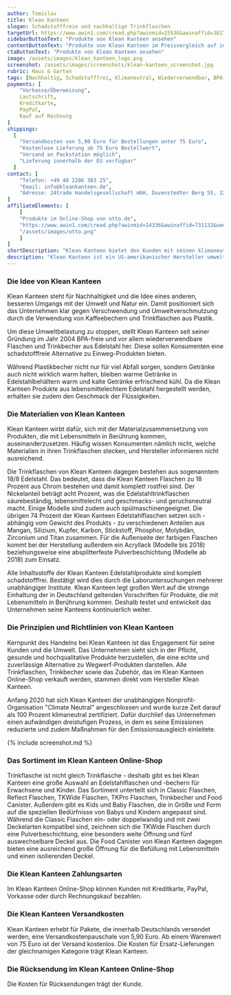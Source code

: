 ```yaml
---
author: Tomislav
title: Klean Kanteen
slogan: Schadstofffreie und nachhaltige Trinkflaschen
targetUrl: https://www.awin1.com/cread.php?awinmid=15536&awinaffid=381745&ued=https%3A%2F%2Fwww.idealo.de%2Fpreisvergleich%2FMainSearchProductCategory.html%3Fq%3Dklean%2Bkanteen
sidebarButtonText: "Produkte von Klean Kanteen ansehen"
contentButtonText: "Produkte von Klean Kanteen im Preisvergleich auf idealo.de ansehen"
ctaButtonText: "Produkte von Klean Kanteen ansehen"
image: /assets/images/klean_kanteen_logo.png
screenshot: /assets/images/screenshots/klean-kanteen_screenshot.jpg
rubric: Haus & Garten
tags: [Nachhaltig, Schadstofffrei, Klimaneutral, Wiederverwendbar, BPA-Frei]
payments: [
    "Vorkasse/Überweisung",
    Lastschrift,
    Kreditkarte,
    PayPal,
    Kauf auf Rechnung
]
shippings:
  [
    "Versandkosten von 5,90 Euro für Bestellungen unter 75 Euro",
    "Kostenlose Lieferung ab 75 Euro Bestellwert",
    "Versand an Packstation möglich",
    "Lieferung innerhalb der EU verfügbar"
  ]
contact: [
    "Telefon: +49 40 2286 383 25",
    "Email: info@kleankanteen.de",
    "Adresse: 24trade Handelsgesellschaft mbH, Duvenstedter Berg 55, 22397 Hamburg"
]
affiliateElements: [
    [
    "Produkte im Online-Shop von otto.de",
    "https://www.awin1.com/cread.php?awinmid=14336&awinaffid=731132&ued=https%3A%2F%2Fwww.otto.de%2Fsuche%2Fklean%2520kanteen%2F",
    "/assets/images/otto.png"
    ]
]
shortDescription: "Klean Kanteen bietet den Kunden mit seinen klimaneutralen und nachhaltigen Trinkflaschen und Trinkbechern eine schadstofffreie Alternative zu Einweg-Produkten."
description: "Klean Kanteen ist ein US-amerikanischer Hersteller umweltfreundlich und nachhaltig produzierter Edelstahlflaschen und Trinkbecher, der inzwischen auch in Europa an Bekanntheit gewinnt."
---
```


### Die Idee von Klean Kanteen

Klean Kanteen steht für Nachhaltigkeit und die Idee eines anderen, besseren Umgangs mit der Umwelt und Natur ein. Damit positioniert sich das Unternehmen klar gegen Verschwendung und Umweltverschmutzung durch die Verwendung von Kaffeebechern und Trinkflaschen aus Plastik.

Um diese Umweltbelastung zu stoppen, stellt Klean Kanteen seit seiner Gründung im Jahr 2004 BPA-freie und vor allem wiederverwendbare Flaschen und Trinkbecher aus Edelstahl her. Diese sollen Konsumenten eine schadstofffreie Alternative zu Einweg-Produkten bieten.

Während Plastikbecher nicht nur für viel Abfall sorgen, sondern Getränke auch nicht wirklich warm halten, bleiben warme Getränke in Edelstahlbehältern warm und kalte Getränke erfrischend kühl. Da die Klean Kanteen Produkte aus lebensmittelechtem Edelstahl hergestellt werden, erhalten sie zudem den Geschmack der Flüssigkeiten.

### Die Materialien von Klean Kanteen

Klean Kanteen wirbt dafür, sich mit der Materialzusammensetzung von Produkten, die mit Lebensmitteln in Berührung kommen, auseinanderzusetzen. Häufig wissen Konsumenten nämlich nicht, welche Materialien in ihren Trinkflaschen stecken, und Hersteller informieren nicht ausreichend.

Die Trinkflaschen von Klean Kanteen dagegen bestehen aus sogenanntem 18/8 Edelstahl. Das bedeutet, dass die Klean Kanteen Flaschen zu 18 Prozent aus Chrom bestehen und damit komplett rostfrei sind. Der Nickelanteil beträgt acht Prozent, was die Edelstahltrinkflaschen säurebeständig, lebensmittelecht und geschmacks- und geruchsneutral macht. Einige Modelle sind zudem auch spülmaschinengeeignet.
Die übrigen 74 Prozent der Klean Kanteen Edelstahlflaschen setzen sich - abhängig vom Gewicht des Produkts - zu verschiedenen Anteilen aus Mangan, Silizium, Kupfer, Karbon, Stickstoff, Phosphor, Molybdän, Zirconium und Titan zusammen. Für die Außenseite der farbigen Flaschen kommt bei der Herstellung außerdem ein Acryllack (Modelle bis 2018) beziehungsweise eine absplitterfeste Pulverbeschichtung (Modelle ab 2018) zum Einsatz.

Alle Inhaltsstoffe der Klean Kanteen Edelstahlprodukte sind komplett schadstofffrei. Bestätigt wird dies durch die Laboruntersuchungen mehrerer unabhängiger Institute. Klean Kanteen legt großen Wert auf die strenge Einhaltung der in Deutschland geltenden Vorschriften für Produkte, die mit Lebensmitteln in Berührung kommen. Deshalb testet und entwickelt das Unternehmen seine Kanteens kontinuierlich weiter.

### Die Prinzipien und Richtlinien von Klean Kanteen
Kernpunkt des Handelns bei Klean Kanteen ist das Engagement für seine Kunden und die Umwelt. Das Unternehmen sieht sich in der Pflicht, gesunde und hochqualitative Produkte herzustellen, die eine echte und zuverlässige Alternative zu Wegwerf-Produkten darstellen. Alle Trinkflaschen, Trinkbecher sowie das Zubehör, das im Klean Kanteen Online-Shop verkauft werden, stammen direkt vom Hersteller Klean Kanteen.

Anfang 2020 hat sich Klean Kanteen der unabhängigen Nonprofit-Organisation "Climate Neutral" angeschlossen und wurde kurze Zeit darauf als 100 Prozent klimaneutral zertifiziert. Dafür durchlief das Unternehmen einen aufwändigen dreistufigen Prozess, in dem es seine Emissionen reduzierte und zudem Maßnahmen für den Emissionsausgleich einleitete.

{% include screenshot.md %}

### Das Sortiment im Klean Kanteen Online-Shop

Trinkflasche ist nicht gleich Trinkflasche - deshalb gibt es bei Klean Kanteen eine große Auswahl an Edelstahlflaschen und -bechern für Erwachsene und Kinder. Das Sortiment unterteilt sich in Classic Flaschen, Reflect Flaschen, TKWide Flaschen, TKPro Flaschen, Trinkbecher und Food Canister. Außerdem gibt es Kids und Baby Flaschen, die in Größe und Form auf die speziellen Bedürfnisse von Babys und Kindern angepasst sind. Während die Classic Flaschen ein- oder doppelwandig und mit zwei Deckelarten kompatibel sind, zeichnen sich die TKWide Flaschen durch eine Pulverbeschichtung, eine besonders weite Öffnung und fünf auswechselbare Deckel aus. Die Food Canister von Klean Kanteen dagegen bieten eine ausreichend große Öffnung für die Befüllung mit Lebensmitteln und einen isolierenden Deckel.

### Die Klean Kanteen Zahlungsarten

Im Klean Kanteen Online-Shop können Kunden mit Kreditkarte, PayPal, Vorkasse oder durch Rechnungskauf bezahlen.

### Die Klean Kanteen Versandkosten

Klean Kanteen erhebt für Pakete, die innerhalb Deutschlands versendet werden, eine Versandkostenpauschale von 5,90 Euro. Ab einem Warenwert von 75 Euro ist der Versand kostenlos. Die Kosten für Ersatz-Lieferungen der gleichnamigen Kategorie trägt Klean Kanteen.

### Die Rücksendung im Klean Kanteen Online-Shop

Die Kosten für Rücksendungen trägt der Kunde.
